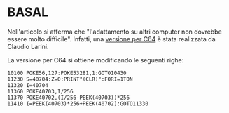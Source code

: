 # BASAL

Nell'articolo si afferma che "l'adattamento su altri computer non dovrebbe essere molto difficile". Infatti, una [versione per C64](http://claudiolarini.altervista.org/pdf/BASAL21.pdf) è stata realizzata da Claudio Larini.

La versione per C64 si ottiene modificando le seguenti righe:

    10100 POKE56,127:POKE53281,1:GOTO10430
    11230 S=40704:Z=0:PRINT"(CLR)":FORI=1TON
    11320 I=40704
    11360 POKE40703,I/256
    11370 POKE40702,(I/256-PEEK(40703))*256
    11410 I=PEEK(40703)*256+PEEK(40702):GOTO11330

